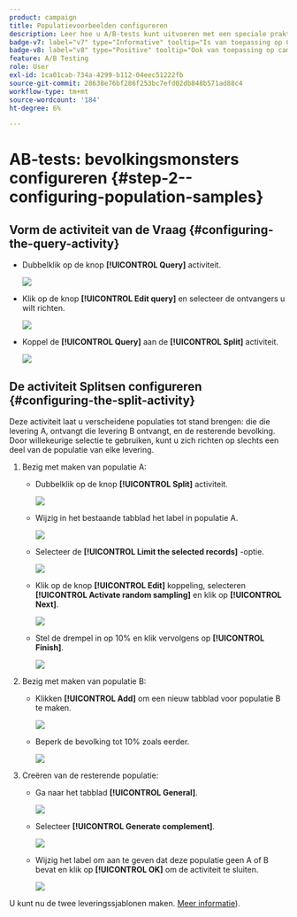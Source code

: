 ```yaml
---
product: campaign
title: Populatievoorbeelden configureren
description: Leer hoe u A/B-tests kunt uitvoeren met een speciale praktijkcase
badge-v7: label="v7" type="Informative" tooltip="Is van toepassing op Campaign Classic v7"
badge-v8: label="v8" type="Positive" tooltip="Ook van toepassing op campagne v8"
feature: A/B Testing
role: User
exl-id: 1ca01cab-734a-4299-b112-04eec51222fb
source-git-commit: 28638e76bf286f253bc7efd02db848b571ad88c4
workflow-type: tm+mt
source-wordcount: '184'
ht-degree: 6%

---
```


# AB-tests: bevolkingsmonsters configureren {#step-2--configuring-population-samples}

## Vorm de activiteit van de Vraag {#configuring-the-query-activity}

* Dubbelklik op de knop **[!UICONTROL Query]** activiteit.

  ![](assets/use_case_abtesting_createrecipients_001.png)

* Klik op de knop **[!UICONTROL Edit query]** en selecteer de ontvangers u wilt richten.

  ![](assets/use_case_abtesting_createrecipients_002.png)

* Koppel de **[!UICONTROL Query]** aan de **[!UICONTROL Split]** activiteit.

  ![](assets/use_case_abtesting_createrecipients_003.png)

## De activiteit Splitsen configureren {#configuring-the-split-activity}

Deze activiteit laat u verscheidene populaties tot stand brengen: die die levering A, ontvangt die levering B ontvangt, en de resterende bevolking. Door willekeurige selectie te gebruiken, kunt u zich richten op slechts een deel van de populatie van elke levering.

1. Bezig met maken van populatie A:

   * Dubbelklik op de knop **[!UICONTROL Split]** activiteit.

     ![](assets/use_case_abtesting_createrecipients_004.png)

   * Wijzig in het bestaande tabblad het label in populatie A.

     ![](assets/use_case_abtesting_createrecipients_005.png)

   * Selecteer de **[!UICONTROL Limit the selected records]** -optie.

     ![](assets/use_case_abtesting_createrecipients_006.png)

   * Klik op de knop **[!UICONTROL Edit]** koppeling, selecteren **[!UICONTROL Activate random sampling]** en klik op **[!UICONTROL Next]**.

     ![](assets/use_case_abtesting_createrecipients_007.png)

   * Stel de drempel in op 10% en klik vervolgens op **[!UICONTROL Finish]**.

     ![](assets/use_case_abtesting_createrecipients_008.png)

1. Bezig met maken van populatie B:

   * Klikken **[!UICONTROL Add]** om een nieuw tabblad voor populatie B te maken.

     ![](assets/use_case_abtesting_createrecipients_009.png)

   * Beperk de bevolking tot 10% zoals eerder.

     ![](assets/use_case_abtesting_createrecipients_010.png)

1. Creëren van de resterende populatie:

   * Ga naar het tabblad **[!UICONTROL General]**. 

     ![](assets/use_case_abtesting_createrecipients_011.png)

   * Selecteer **[!UICONTROL Generate complement]**.

     ![](assets/use_case_abtesting_createrecipients_012.png)

   * Wijzig het label om aan te geven dat deze populatie geen A of B bevat en klik op **[!UICONTROL OK]** om de activiteit te sluiten.

     ![](assets/use_case_abtesting_createrecipients_013.png)

U kunt nu de twee leveringssjablonen maken. [Meer informatie](a-b-testing-uc-delivery-templates.md)).
